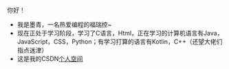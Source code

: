 你好！
- 我是墨青，一名热爱编程的福瑞控~
- 现在正处于学习阶段，学习了C语言，Html，正在学习的计算机语言有Java，JavaScript，CSS，Python；有学习打算的语言有Kotlin，C++（还望大佬们指点迷津）
- 这是我的CSDN[个人空间](https://blog.csdn.net/BLACK_CYAN?type=blog7)

